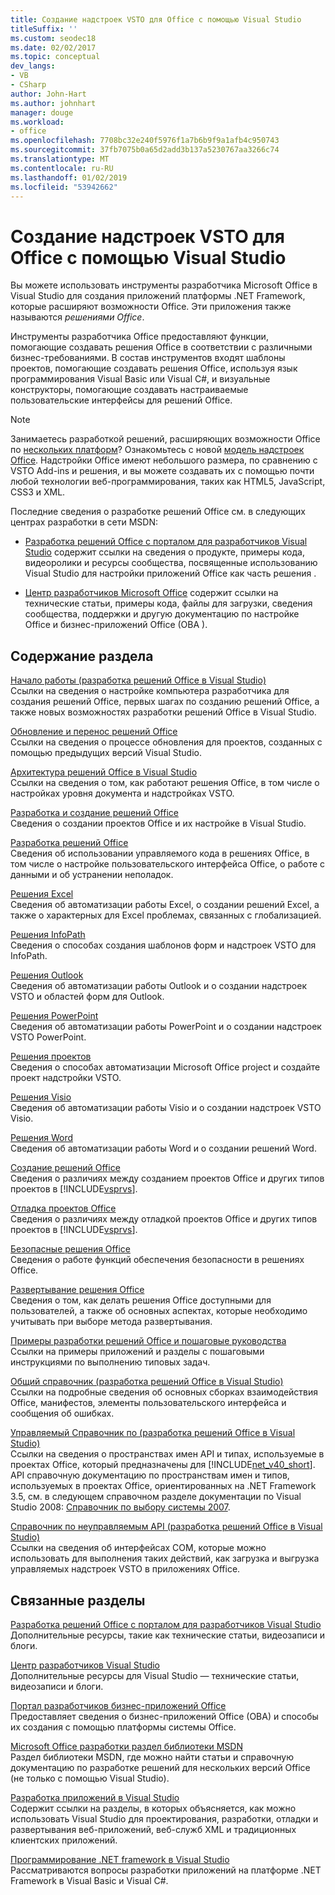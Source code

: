```yaml
---
title: Создание надстроек VSTO для Office с помощью Visual Studio
titleSuffix: ''
ms.custom: seodec18
ms.date: 02/02/2017
ms.topic: conceptual
dev_langs:
- VB
- CSharp
author: John-Hart
ms.author: johnhart
manager: douge
ms.workload:
- office
ms.openlocfilehash: 7708bc32e240f5976f1a7b6b9f9a1afb4c950743
ms.sourcegitcommit: 37fb7075b0a65d2add3b137a5230767aa3266c74
ms.translationtype: MT
ms.contentlocale: ru-RU
ms.lasthandoff: 01/02/2019
ms.locfileid: "53942662"
---
```

# <a name="create-vsto-add-ins-for-office-by-using-visual-studio"></a>Создание надстроек VSTO для Office с помощью Visual Studio
  Вы можете использовать инструменты разработчика Microsoft Office в Visual Studio для создания приложений платформы .NET Framework, которые расширяют возможности Office. Эти приложения также называются *решениями Office*.  
  
 Инструменты разработчика Office предоставляют функции, помогающие создавать решения Office в соответствии с различными бизнес-требованиями. В состав инструментов входят шаблоны проектов, помогающие создавать решения Office, используя язык программирования Visual Basic или Visual C#, и визуальные конструкторы, помогающие создавать настраиваемые пользовательские интерфейсы для решений Office.  
  
> [!NOTE]  
>  Занимаетесь разработкой решений, расширяющих возможности Office по [нескольких платформ](https://dev.office.com/add-in-availability)? Ознакомьтесь с новой [модель надстроек Office](https://dev.office.com/docs/add-ins/overview/office-add-ins). Надстройки Office имеют небольшого размера, по сравнению с VSTO Add-ins и решения, и вы можете создавать их с помощью почти любой технологии веб-программирования, таких как HTML5, JavaScript, CSS3 и XML.  
  
 Последние сведения о разработке решений Office см. в следующих центрах разработки в сети MSDN:  
  
-   [Разработка решений Office с порталом для разработчиков Visual Studio](http://go.microsoft.com/fwlink/?LinkId=123844) содержит ссылки на сведения о продукте, примеры кода, видеоролики и ресурсы сообщества, посвященные использованию Visual Studio для настройки приложений Office как часть решения .  
  
-   [Центр разработчиков Microsoft Office](http://go.microsoft.com/fwlink/?LinkId=83467) содержит ссылки на технические статьи, примеры кода, файлы для загрузки, сведения сообщества, поддержки и другую документацию по настройке Office и бизнес-приложений Office (OBA ).  
  
## <a name="in-this-section"></a>Содержание раздела  
 [Начало работы &#40;разработка решений Office в Visual Studio&#41;](../vsto/getting-started-office-development-in-visual-studio.md)  
 Ссылки на сведения о настройке компьютера разработчика для создания решений Office, первых шагах по созданию решений Office, а также новых возможностях разработки решений Office в Visual Studio.  
  
 [Обновление и перенос решений Office](../vsto/upgrading-and-migrating-office-solutions.md)  
 Ссылки на сведения о процессе обновления для проектов, созданных с помощью предыдущих версий Visual Studio.  
  
 [Архитектура решений Office в Visual Studio](../vsto/architecture-of-office-solutions-in-visual-studio.md)  
 Ссылки на сведения о том, как работают решения Office, в том числе о настройках уровня документа и надстройках VSTO.  
  
 [Разработка и создание решений Office](../vsto/designing-and-creating-office-solutions.md)  
 Сведения о создании проектов Office и их настройке в Visual Studio.  
  
 [Разработка решений Office](../vsto/developing-office-solutions.md)  
 Сведения об использовании управляемого кода в решениях Office, в том числе о настройке пользовательского интерфейса Office, о работе с данными и об устранении неполадок.  
  
 [Решения Excel](../vsto/excel-solutions.md)  
 Сведения об автоматизации работы Excel, о создании решений Excel, а также о характерных для Excel проблемах, связанных с глобализацией.  
  
 [Решения InfoPath](../vsto/infopath-solutions.md)  
 Сведения о способах создания шаблонов форм и надстроек VSTO для InfoPath.  
  
 [Решения Outlook](../vsto/outlook-solutions.md)  
 Сведения об автоматизации работы Outlook и о создании надстроек VSTO и областей форм для Outlook.  
  
 [Решения PowerPoint](../vsto/powerpoint-solutions.md)  
 Сведения об автоматизации работы PowerPoint и о создании надстроек VSTO PowerPoint.  
  
 [Решения проектов](../vsto/project-solutions.md)  
 Сведения о способах автоматизации Microsoft Office project и создайте проект надстройки VSTO.  
  
 [Решения Visio](../vsto/visio-solutions.md)  
 Сведения об автоматизации работы Visio и о создании надстроек VSTO Visio.  
  
 [Решения Word](../vsto/word-solutions.md)  
 Сведения об автоматизации работы Word и о создании решений Word.  
  
 [Создание решений Office](../vsto/building-office-solutions.md)  
 Сведения о различиях между созданием проектов Office и других типов проектов в [!INCLUDE[vsprvs](../sharepoint/includes/vsprvs-md.md)].  
  
 [Отладка проектов Office](../vsto/debugging-office-projects.md)  
 Сведения о различиях между отладкой проектов Office и других типов проектов в [!INCLUDE[vsprvs](../sharepoint/includes/vsprvs-md.md)].  
  
 [Безопасные решения Office](../vsto/securing-office-solutions.md)  
 Сведения о работе функций обеспечения безопасности в решениях Office.  
  
 [Развертывание решения Office](../vsto/deploying-an-office-solution.md)  
 Сведения о том, как делать решения Office доступными для пользователей, а также об основных аспектах, которые необходимо учитывать при выборе метода развертывания.  
  
 [Примеры разработки решений Office и пошаговые руководства](../vsto/office-development-samples-and-walkthroughs.md)  
 Ссылки на примеры приложений и разделы с пошаговыми инструкциями по выполнению типовых задач.  
  
 [Общий справочник &#40;разработка решений Office в Visual Studio&#41;](../vsto/general-reference-office-development-in-visual-studio.md)  
 Ссылки на подробные сведения об основных сборках взаимодействия Office, манифестов, элементы пользовательского интерфейса и сообщения об ошибках.  
  
 [Управляемый Справочник по &#40;разработка решений Office в Visual Studio&#41;](../vsto/managed-reference-office-development-in-visual-studio.md)  
 Ссылки на сведения о пространствах имен API и типах, используемые в проектах Office, который предназначены для [!INCLUDE[net_v40_short](../sharepoint/includes/net-v40-short-md.md)]. API справочную документацию по пространствам имен и типов, используемых в проектах Office, ориентированных на .NET Framework 3.5, см. в следующем справочном разделе документации по Visual Studio 2008: [Справочник по выбору системы 2007](http://go.microsoft.com/fwlink/?LinkId=160658).  
  
 [Справочник по неуправляемым API &#40;разработка решений Office в Visual Studio&#41;](../vsto/unmanaged-api-reference-office-development-in-visual-studio.md)  
 Ссылки на сведения об интерфейсах COM, которые можно использовать для выполнения таких действий, как загрузка и выгрузка управляемых надстроек VSTO в приложениях Office.  
  
## <a name="related-sections"></a>Связанные разделы  
 [Разработка решений Office с порталом для разработчиков Visual Studio](http://go.microsoft.com/fwlink/?LinkId=123844)  
 Дополнительные ресурсы, такие как технические статьи, видеозаписи и блоги.  
  
 [Центр разработчиков Visual Studio](http://go.microsoft.com/fwlink/?LinkID=99124)  
 Дополнительные ресурсы для Visual Studio — технические статьи, видеозаписи и блоги.  
  
 [Портал разработчиков бизнес-приложений Office](http://go.microsoft.com/fwlink/?LinkId=99125)  
 Предоставляет сведения о бизнес-приложений Office (OBA) и способы их создания с помощью платформы системы Office.  
  
 [Microsoft Office разработки раздел библиотеки MSDN](http://go.microsoft.com/fwlink/?LinkId=149870)  
 Раздел библиотеки MSDN, где можно найти статьи и справочную документацию по разработке решений для нескольких версий Office (не только с помощью Visual Studio).  
  
 [Разработка приложений в Visual Studio](https://msdn.microsoft.com/97490c1b-a247-41fb-8f2c-bc4c201eff68)  
 Содержит ссылки на разделы, в которых объясняется, как можно использовать Visual Studio для проектирования, разработки, отладки и развертывания веб-приложений, веб-служб XML и традиционных клиентских приложений.  
  
 [Программирование .NET framework в Visual Studio](/previous-versions/visualstudio/visual-studio-2010/k1s94fta(v=vs.100))  
 Рассматриваются вопросы разработки приложений на платформе .NET Framework в Visual Basic и Visual С#.  
